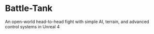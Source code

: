 # Battle-Tank
An open-world head-to-head fight with simple AI, terrain, and advanced control systems in Unreal 4
